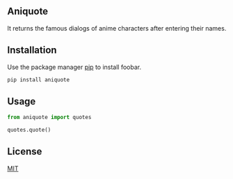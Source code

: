 ## Aniquote

It returns the famous dialogs of anime characters after entering their names.

## Installation

Use the package manager [pip](https://pip.pypa.io/en/stable/) to install foobar.

```bash
pip install aniquote
```

## Usage

```python
from aniquote import quotes

quotes.quote()
```


## License

[MIT](https://choosealicense.com/licenses/mit/)

